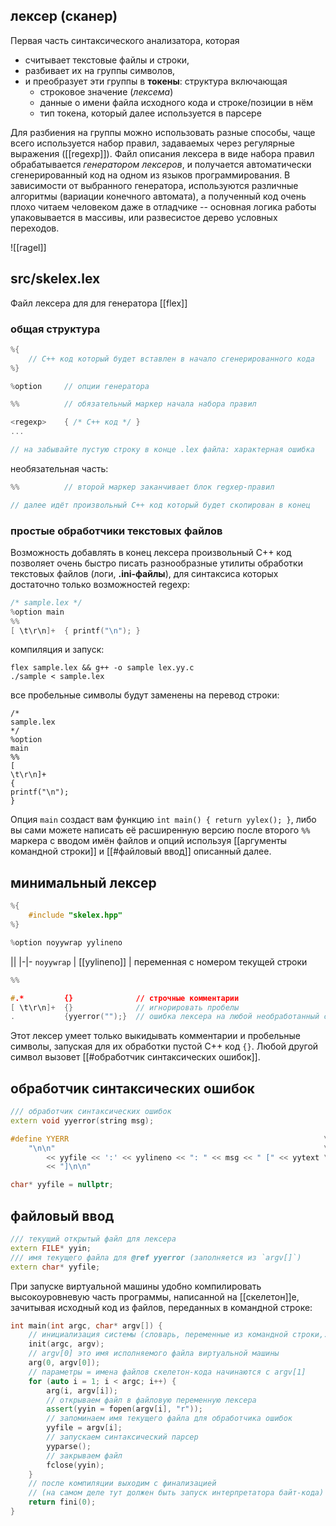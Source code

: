 ## лексер (сканер)

Первая часть синтаксического анализатора, которая
- считывает текстовые файлы и строки, 
- разбивает их на группы символов,
- и преобразует эти группы в **токены**: структура включающая
	- строковое значение (*лексема*)
	- данные о имени файла исходного кода и строке/позиции в нём
	- тип токена, который далее используется в парсере

Для разбиения на группы можно использовать разные способы, чаще всего используется набор правил, задаваемых через регулярные выражения ([[regexp]]). Файл описания лексера в виде набора правил обрабатывается *генератором лексеров*, и получается автоматически сгенерированный код на одном из языков программирования. В зависимости от выбранного генератора, используются различные алгоритмы (вариации конечного автомата), а полученный код очень плохо читаем человеком даже в отладчике -- основная логика работы упаковывается в массивы, или развесистое дерево условных переходов.

![[ragel]]

## src/skelex.lex

Файл лексера для для генератора [[flex]]

### общая структура

```Cpp
%{
	// C++ код который будет вставлен в начало сгенерированного кода
%}

%option 	// опции генератора

%%			// обязательный маркер начала набора правил

<regexp>	{ /* C++ код */ }
...

// на забывайте пустую строку в конце .lex файла: характерная ошибка
```
необязательная часть:
```Cpp
%%			// второй маркер заканчивает блок regxep-правил

// далее идёт произвольный С++ код который будет скопирован в конец
```

### простые обработчики текстовых файлов

Возможность добавлять в конец лексера произвольный С++ код позволяет очень быстро писать разнообразные утилиты обработки текстовых файлов (логи, **.ini-файлы**), для синтаксиса которых достаточно только возможностей regexp:

```Cpp
/* sample.lex */
%option main
%%
[ \t\r\n]+  { printf("\n"); }
```
компиляция и запуск:
```shell
flex sample.lex && g++ -o sample lex.yy.c
./sample < sample.lex
```
все пробельные символы будут заменены на перевод строки:
```
/*
sample.lex
*/
%option
main
%%
[
\t\r\n]+
{
printf("\n");
}
```

Опция `main` создаст вам функцию `int main() { return yylex(); }`, либо вы сами можете написать её расширенную версию после второго `%%` маркера с вводом имён файлов и опций используя [[аргументы командной строки]] и [[#файловый ввод]] описанный далее.

## минимальный лексер

```Cpp
%{
    #include "skelex.hpp"
%}
```
```Cpp
%option noyywrap yylineno
```
||
|-|-
`noyywrap` |
[[yylineno]] | переменная с номером текущей строки
```Cpp
%%
```
```Cpp
#.*         {}              // строчные комментарии
[ \t\r\n]+  {}              // игнорировать пробелы
.           {yyerror("");}  // ошибка лексера на любой необработанный символ

```

Этот лексер умеет только выкидывать комментарии и пробельные символы, запуская для их обработки пустой С++ код `{}`. Любой другой символ вызовет [[#обработчик синтаксических ошибок]].

## обработчик синтаксических ошибок

```Cpp
/// обработчик синтаксических ошибок
extern void yyerror(string msg);
```
```Cpp
#define YYERR                                                         \
    "\n\n"                                                            \
        << yyfile << ':' << yylineno << ": " << msg << " [" << yytext \
        << "]\n\n"
```
```Cpp
char* yyfile = nullptr;
```

## файловый ввод

```Cpp
/// текущий открытый файл для лексера
extern FILE* yyin;
/// имя текущего файла для @ref yyerror (заполняется из `argv[]`)
extern char* yyfile;
```

При запуске виртуальной машины удобно компилировать высокоуровневую часть программы, написанной на [[скелетон]]е, зачитывая исходный код из файлов, переданных в командной строке:

```Cpp
int main(int argc, char* argv[]) {
    // инициализация системы (словарь, переменные из командной строки,..)
    init(argc, argv);
    // argv[0] это имя исполняемого файла виртуальной машины
    arg(0, argv[0]);
    // параметры = имена файлов скелетон-кода начинаются с argv[1]
    for (auto i = 1; i < argc; i++) {
        arg(i, argv[i]);
        // открываем файл в файловую переменную лексера
        assert(yyin = fopen(argv[i], "r"));
        // запоминаем имя текущего файла для обработчика ошибок
        yyfile = argv[i];
        // запускаем синтаксический парсер
        yyparse();
        // закрываем файл
        fclose(yyin);
    }
    // после компиляции выходим с финализацией
    // (на самом деле тут должен быть запуск интерпретатора байт-кода)
    return fini(0);
}
```
